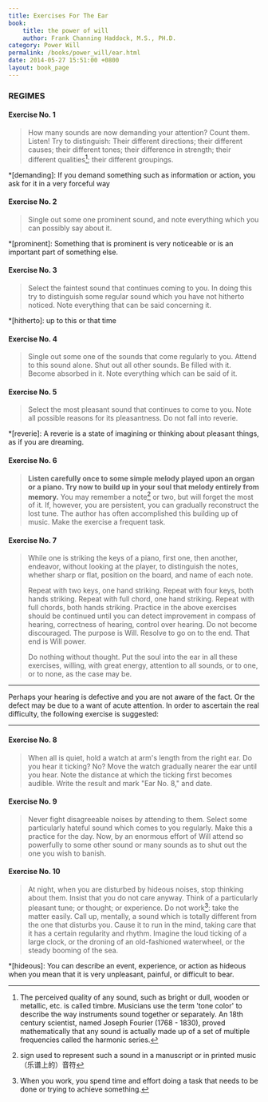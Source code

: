 ```yaml
---
title: Exercises For The Ear
book:
    title: the power of will
    author: Frank Channing Haddock, M.S., PH.D.
category: Power Will
permalink: /books/power_will/ear.html
date: 2014-05-27 15:51:00 +0800
layout: book_page
---
```


### REGIMES

#### Exercise No. 1

> How many sounds are now demanding your attention? Count them. Listen! Try to distinguish: Their different directions; their different causes; their different tones; their difference in strength; their different qualities[^1]; their different groupings.

*[demanding]: If you demand something such as information or action, you ask for it in a very forceful way

[^1]: The perceived quality of any sound, such as bright or dull, wooden or metallic, etc. is called timbre. Musicians use the term 'tone color' to describe the way instruments sound together or separately. An 18th century scientist, named Joseph Fourier (1768 - 1830), proved mathematically that any sound is actually made up of a set of multiple frequencies called the harmonic series.

#### Exercise No. 2

> Single out some one prominent sound, and note everything which you can possibly say about it. 

*[prominent]: Something that is prominent is very noticeable or is an important part of something else.

#### Exercise No. 3

> Select the faintest sound that continues coming to you. In doing this try to distinguish some regular sound which you have not hitherto noticed. Note everything that can be said concerning it.

*[hitherto]: up to this or that time


#### Exercise No. 4

> Single out some one of the sounds that come regularly to you. Attend to this sound alone. Shut out all other sounds. Be filled with it. Become absorbed in it. Note everything which can be said of it.


#### Exercise No. 5

> Select the most pleasant sound that continues to come to you. Note all possible reasons for its pleasantness. Do not fall into reverie.

*[reverie]: A reverie is a state of imagining or thinking about pleasant things, as if you are dreaming.

#### Exercise No. 6

>  **Listen carefully once to some simple melody played upon an organ or a piano. Try now to build up in your soul that melody entirely from memory.** You may remember a note[^2] or two, but will forget the most of it. If, however, you are persistent, you can gradually reconstruct the lost tune. The author has often accomplished this building up of music. Make the exercise a frequent task.

[^2]: sign used to represent such a sound in a manuscript or in printed music （乐谱上的）音符


#### Exercise No. 7

> While one is striking the keys of a piano, first one, then another, endeavor, without looking at the player, to distinguish the notes, whether sharp or flat, position on the board, and name of each note.
>
> Repeat with two keys, one hand striking. Repeat with four keys, both hands striking. Repeat with full chord, one hand striking. Repeat with full chords, both hands striking. Practice in the above exercises should be continued until you can detect improvement in compass of hearing, correctness of hearing, control over hearing. Do not become discouraged. The purpose is Will. Resolve to go on to the end. That end is Will power.
> 
>Do nothing without thought. Put the soul into the ear in all these exercises, willing, with great energy, attention to all sounds, or to one, or to none, as the case may be.

-------------------
Perhaps your hearing is defective and you are not aware of the fact. Or the defect may be due to a want of acute attention. In order to ascertain the real difficulty, the following exercise is suggested:

---------------------

#### Exercise No. 8

> When all is quiet, hold a watch at arm's length from the right ear. Do you hear it ticking? No? Move the watch gradually nearer the ear until you hear. Note the distance at which the ticking first becomes audible. Write the result and mark "Ear No. 8," and date.

#### Exercise No. 9

> Never fight disagreeable noises by attending to them. Select some particularly hateful sound which comes to you regularly. Make this a practice for the day. Now, by an enormous effort of Will attend so powerfully to some other sound or many sounds as to shut out the one you wish to banish.

#### Exercise No. 10

> At night, when you are disturbed by hideous noises, stop thinking about them. Insist that you do not care anyway. Think of a particularly pleasant tune; or thought; or experience. Do not work[^3]: take the matter easily. Call up, mentally, a sound which is totally different from the one that disturbs you. Cause it to run in the mind, taking care that it has a certain regularity and rhythm. Imagine the loud ticking of a large clock, or the droning of an old-fashioned waterwheel, or the steady booming of the sea.


*[hideous]: You can describe an event, experience, or action as hideous when you mean that it is very unpleasant, painful, or difficult to bear. 

[^3]: When you work, you spend time and effort doing a task that needs to be done or trying to achieve something. 
